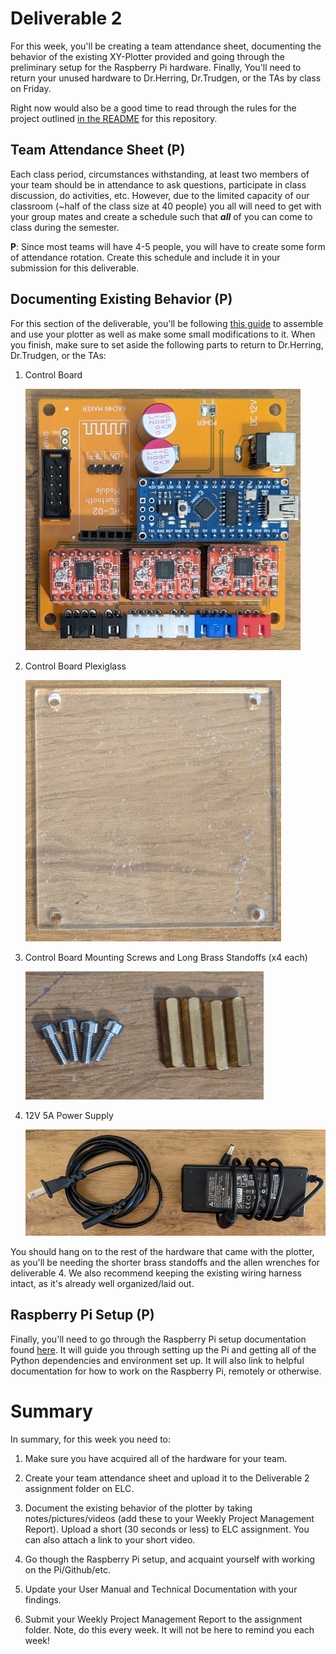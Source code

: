 # Deliverable 2

For this week, you'll be creating a team attendance sheet, documenting the behavior of the existing XY-Plotter provided and going through the preliminary setup for the Raspberry Pi hardware. Finally, You'll need to return your unused hardware to Dr.Herring, Dr.Trudgen, or the TAs by class on Friday.

Right now would also be a good time to read through the rules for the project outlined [in the README](../README.md) for this repository.

## Team Attendance Sheet (P)

Each class period, circumstances withstanding, at least two members of your team should be in attendance to ask questions, participate in class discussion, do activities, etc. However, due to the limited capacity of our classroom (~half of the class size at 40 people) you all will need to get with your group mates and create a schedule such that ***all*** of you can come to class during the semester. 

**P**: Since most teams will have 4-5 people, you will have to create some form of attendance rotation. Create this schedule and include it in your submission for this deliverable.

## Documenting Existing Behavior (P)

For this section of the deliverable, you'll be following [this guide](./setup/plotter_setup.md) to assemble and use your plotter as well as make some small modifications to it. When you finish, make sure to set aside the following parts to return to Dr.Herring, Dr.Trudgen, or the TAs:

1. Control Board
    
    ![Control Board](resources/controlboard.jpg)

2. Control Board Plexiglass
    
    ![Control Board Plexiglass](resources/controlboardplex.jpg)

3. Control Board Mounting Screws and Long Brass Standoffs (x4 each)

    ![Control Board Mounting Screws and Long Brass Standoffs (x4 each)](resources/screwsandstandoffs.jpg)

4. 12V 5A Power Supply

    ![12V 5A Power Supply](resources/psu.jpg)

You should hang on to the rest of the hardware that came with the plotter, as you'll be needing the shorter brass standoffs and the allen wrenches for deliverable 4. We also recommend keeping the existing wiring harness intact, as it's already well organized/laid out.

## Raspberry Pi Setup (P)

Finally, you'll need to go through the Raspberry Pi setup documentation found [here](setup/pi_setup.md). It will guide you through setting up the Pi and getting all of the Python dependencies and environment set up. It will also link to helpful documentation for how to work on the Raspberry Pi, remotely or otherwise.

# Summary

In summary, for this week you need to:

1. Make sure you have acquired all of the hardware for your team.

2. Create your team attendance sheet and upload it to the Deliverable 2 assignment folder on ELC.

3. Document the existing behavior of the plotter by taking notes/pictures/videos (add these to your Weekly Project Management Report).  Upload a short (30 seconds or less) to ELC assignment.  You can also attach a link to your short video.

4. Go though the Raspberry Pi setup, and acquaint yourself with working on the Pi/Github/etc.

5. Update your User Manual and Technical Documentation with your findings.

6. Submit your Weekly Project Management Report to the assignment folder.  Note, do this every week.  It will not be here to remind you each week!
